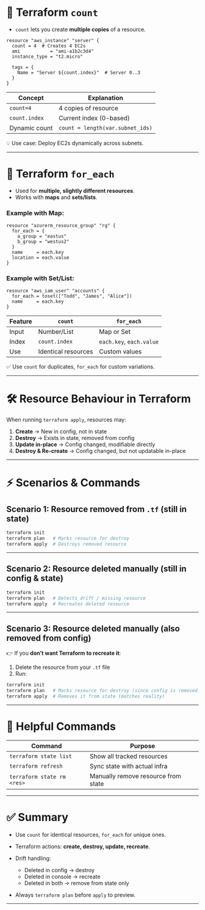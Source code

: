 
# 🔢 Terraform `count`

* `count` lets you create **multiple copies** of a resource.

```hcl
resource "aws_instance" "server" {
  count = 4  # Creates 4 EC2s
  ami           = "ami-a1b2c3d4"
  instance_type = "t2.micro"

  tags = {
    Name = "Server ${count.index}"  # Server 0..3
  }
}
```

| Concept       | Explanation                      |
| ------------- | -------------------------------- |
| `count=4`     | 4 copies of resource             |
| `count.index` | Current index (0-based)          |
| Dynamic count | `count = length(var.subnet_ids)` |

💡 Use case: Deploy EC2s dynamically across subnets.

---

# 🔁 Terraform `for_each`

* Used for **multiple, slightly different resources**.
* Works with **maps** and **sets/lists**.

### Example with Map:

```hcl
resource "azurerm_resource_group" "rg" {
  for_each = {
    a_group = "eastus"
    b_group = "westus2"
  }
  name     = each.key
  location = each.value
}
```

### Example with Set/List:

```hcl
resource "aws_iam_user" "accounts" {
  for_each = toset(["Todd", "James", "Alice"])
  name     = each.key
}
```

| Feature | `count`             | `for_each`               |
| ------- | ------------------- | ------------------------ |
| Input   | Number/List         | Map or Set               |
| Index   | `count.index`       | `each.key`, `each.value` |
| Use     | Identical resources | Custom values            |

✅ Use `count` for duplicates, `for_each` for custom variations.

---

# 🛠️ Resource Behaviour in Terraform

When running `terraform apply`, resources may:

1. **Create** → New in config, not in state
2. **Destroy** → Exists in state, removed from config
3. **Update in-place** → Config changed, modifiable directly
4. **Destroy & Re-create** → Config changed, but not updatable in-place

---

# ⚡ Scenarios & Commands

## Scenario 1: Resource removed from `.tf` (still in state)

```bash
terraform init
terraform plan   # Marks resource for destroy
terraform apply  # Destroys removed resource
```

---

## Scenario 2: Resource deleted manually (still in config & state)

```bash
terraform init
terraform plan   # Detects drift / missing resource
terraform apply  # Recreates deleted resource
```

---

## Scenario 3: Resource deleted manually (also removed from config)

👉 If you **don’t want Terraform to recreate it**:

1. Delete the resource from your `.tf` file
2. Run:

```bash
terraform init
terraform plan   # Marks resource for destroy (since config is removed)
terraform apply  # Removes it from state (matches reality)
```

---

# 🔧 Helpful Commands

| Command                    | Purpose                             |
| -------------------------- | ----------------------------------- |
| `terraform state list`     | Show all tracked resources          |
| `terraform refresh`        | Sync state with actual infra        |
| `terraform state rm <res>` | Manually remove resource from state |

---

# ✅ Summary

* Use `count` for identical resources, `for_each` for unique ones.
* Terraform actions: **create, destroy, update, recreate**.
* Drift handling:

  * Deleted in config → destroy
  * Deleted in console → recreate
  * Deleted in both → remove from state only
* Always `terraform plan` before `apply` to preview.

---
